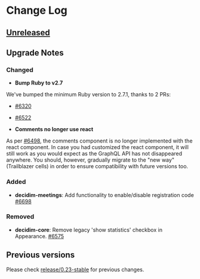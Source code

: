# Change Log

## [Unreleased](https://github.com/decidim/decidim/tree/HEAD)

## Upgrade Notes

### Changed

- **Bump Ruby to v2.7**

We've bumped the minimum Ruby version to 2.7.1, thanks to 2 PRs:

- [\#6320](https://github.com/decidim/decidim/pull/6320)
- [\#6522](https://github.com/decidim/decidim/pull/6522)

- **Comments no longer use react**

As per [\#6498](https://github.com/decidim/decidim/pull/6498), the comments component is no longer implemented with the react component. In case you had customized the react component, it will still work as you would expect as the GraphQL API has not disappeared anywhere. You should, however, gradually migrate to the "new way" (Trailblazer cells) in order to ensure compatibility with future versions too.

### Added

- **decidim-meetings**: Add functionality to enable/disable registration code [\#6698](https://github.com/decidim/decidim/pull/6698)

### Removed

- **decidim-core**: Remove legacy 'show statistics' checkbox in Appearance. [\#6575](https://github.com/decidim/decidim/pull/6575)

## Previous versions

Please check [release/0.23-stable](https://github.com/decidim/decidim/blob/release/0.23-stable/CHANGELOG.md) for previous changes.
